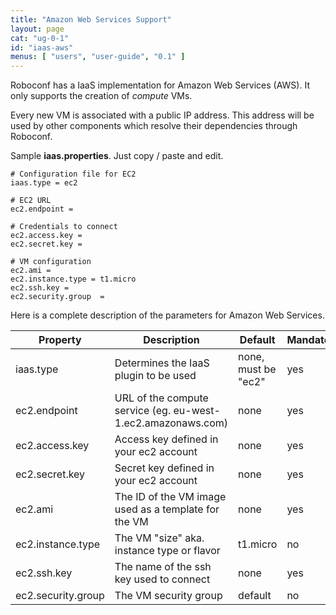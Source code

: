 ```yaml
---
title: "Amazon Web Services Support"
layout: page
cat: "ug-0-1"
id: "iaas-aws"
menus: [ "users", "user-guide", "0.1" ]
---
```


Roboconf has a IaaS implementation for Amazon Web Services (AWS).
It only supports the creation of *compute* VMs.

Every new VM is associated with a public IP address.
This address will be used by other components which resolve their dependencies through Roboconf.

Sample **iaas.properties**.
Just copy / paste and edit.

```properties
# Configuration file for EC2
iaas.type = ec2

# EC2 URL
ec2.endpoint =

# Credentials to connect
ec2.access.key =
ec2.secret.key =

# VM configuration
ec2.ami	=
ec2.instance.type = t1.micro
ec2.ssh.key =
ec2.security.group	=
```

Here is a complete description of the parameters for Amazon Web Services.

| Property | Description | Default | Mandatory
| --- | --- | --- | --- |
| iaas.type | Determines the IaaS plugin to be used | none, must be "ec2" | yes |
| ec2.endpoint | URL of the compute service (eg. eu-west-1.ec2.amazonaws.com)  | none | yes |
| ec2.access.key | Access key defined in your ec2 account | none | yes |
| ec2.secret.key | Secret key defined in your ec2 account | none | yes |
| ec2.ami | The ID of the VM image used as a template for the VM | none | yes |
| ec2.instance.type | The VM "size" aka. instance type or flavor | t1.micro | no |
| ec2.ssh.key | The name of the ssh key used to connect | none | yes |
| ec2.security.group | The VM security group | default | no |
